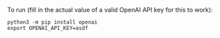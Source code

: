 To run (fill in the actual value of a valid OpenAI API key for this to work):

```
python3 -m pip install openai
export OPENAI_API_KEY=asdf
```
